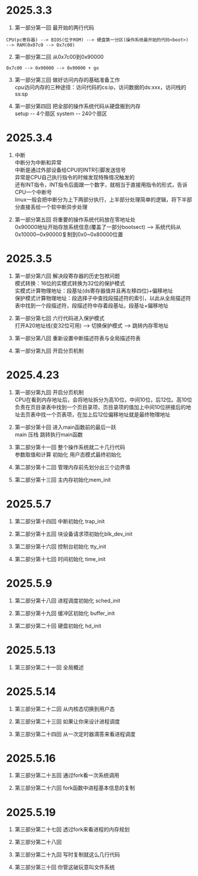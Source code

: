 # 2025.3.3
1. 第一部分第一回 最开始的两行代码
```
CPU(pc寄存器) --> BIOS(位于ROM) --> 硬盘第一分区(操作系统最开始的代码<boot>) --> RAM(0x07c0 --> 0x7c00)
```

2. 第一部分第二回 从0x7c00到0x90000
```
0x7c00 --> 0x90000 --> 0x90000 + go
```

3. 第一部分第三回 做好访问内存的基础准备工作   
cpu访问内存的三种途径：访问代码的cs:ip，访问数据的ds:xxx，访问栈的ss:sp

4. 第一部分第四回 把全部的操作系统代码从硬盘搬到内存   
setup -- 4个扇区   system -- 240个扇区

# 2025.3.4
1. 中断   
中断分为中断和异常   
中断是通过外部设备给CPU的INTR引脚发送信号   
异常是CPU自己执行指令的时候发现特殊情况触发的   
还有INT指令，INT指令后面跟一个数字，就相当于直接用指令的形式，告诉CPU一个中断号   
linux一般会把中断分为上下两部分执行，上半部分处理简单的逻辑，将下半部分直接丢给一个软中断异步处理   

2. 第一部分第五回 将重要的操作系统代码放在零地址处   
0x90000地址开始存放系统信息(覆盖了一部分bootsect) --> 系统代码从0x10000~0x90000复制到0x0~0x80000位置   

# 2025.3.5
1. 第一部分第六回 解决段寄存器的历史包袱问题   
模式转换：16位的实模式转换为32位的保护模式   
实模式计算物理地址：段基址(ds寄存器值并且再左移四位)+偏移地址   
保护模式计算物理地址：段选择子中查找段描述符的索引，以此从全局描述符表中找到一个段描述符，段描述符中存着段基址。段基址+偏移地址   

2. 第一部分第七回 六行代码进入保护模式   
打开A20地址线(变32位可用) --> 切换保护模式 --> 跳转内存零地址   

3. 第一部分第八回 重新设置中断描述符表与全局描述符表   

4. 第一部分第九回 开启分页机制   

# 2025.4.23
1. 第一部分第九回 开启分页机制   
CPU在看到内存地址后，会将地址拆分为高10位，中间10位，后12位。高10位负责在页目录表中找到一个页目录项，页目录项的值加上中间10位拼接后的地址去页表中找一个页表项，在加上后12位偏移地址就是最终物理地址   

2. 第一部分第十回 进入main函数前的最后一跃   
main 压栈 跳转执行main函数   

3. 第二部分第十一回 整个操作系统就二十几行代码   
参数取值和计算 初始化 用户态模式最终初始化   

4. 第二部分第十二回 管理内存前先划分出三个边界值   

5. 第二部分第十三回 主内存初始化mem_init   

# 2025.5.7
1. 第二部分第十四回 中断初始化 trap_init   

2. 第二部分第十五回 块设备请求项初始化blk_dev_init   

3. 第二部分第十六回 控制台初始化 tty_init   

4. 第二部分第十七回 时间初始化 time_init   

# 2025.5.9
1. 第二部分第十八回 进程调度初始化 sched_init   

2. 第二部分第十九回 缓冲区初始化 buffer_init   

3. 第二部分第二十回 硬盘初始化 hd_init   

# 2025.5.13
1. 第三部分第二十一回 全局概述   

# 2025.5.14

1. 第三部分第二十二回 从内核态切换到用户态   

2. 第三部分第二十三回 如果让你来设计进程调度   

3. 第三部分第二十四回 从一次定时器滴答来看进程调度   

# 2025.5.16

1. 第三部分第二十五回 通过fork看一次系统调用   

2. 第三部分第二十六回 fork函数中进程基本信息的复制   

# 2025.5.19

1. 第三部分第二十七回 透过fork来看进程的内存规划   

2. 第三部分第二十八回   

3. 第三部分第二十九回 写时复制就这么几行代码   

4. 第三部分第三十回 你管这破玩意叫文件系统   


